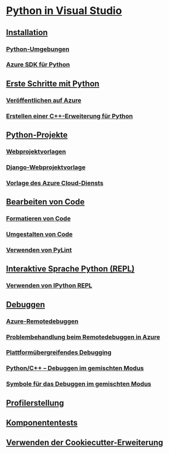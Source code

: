 # [Python in Visual Studio](python-in-visual-studio.md)
## [Installation](installation.md)
### [Python-Umgebungen](python-environments.md)
### [Azure SDK für Python](azure-sdk-for-python.md)
## [Erste Schritte mit Python](getting-started.md)
### [Veröffentlichen auf Azure](publishing-to-azure.md)
### [Erstellen einer C++-Erweiterung für Python](cpp-and-python.md)
## [Python-Projekte](python-projects.md)
### [Webprojektvorlagen](template-web.md)
### [Django-Webprojektvorlage](template-django.md)
### [Vorlage des Azure Cloud-Diensts](template-azure-cloud-service.md)
## [Bearbeiten von Code](code-editing.md)
### [Formatieren von Code](code-formatting.md)
### [Umgestalten von Code](code-refactoring.md)
### [Verwenden von PyLint](code-pylint.md)
## [Interaktive Sprache Python (REPL)](interactive-repl.md)
### [Verwenden von IPython REPL](interactive-repl-ipython.md)
## [Debuggen](debugging.md)
### [Azure-Remotedebuggen](debugging-azure-remote.md)
### [Problembehandlung beim Remotedebuggen in Azure](debugging-azure-remote-troubleshooting.md)
### [Plattformübergreifendes Debugging](debugging-cross-platform-remote.md)
### [Python/C++ – Debuggen im gemischten Modus](debugging-mixed-mode.md)
### [Symbole für das Debuggen im gemischten Modus](debugging-symbols-for-mixed-mode.md)
## [Profilerstellung](profiling.md)
## [Komponententests](unit-testing.md)
## [Verwenden der Cookiecutter-Erweiterung](cookiecutter.md)